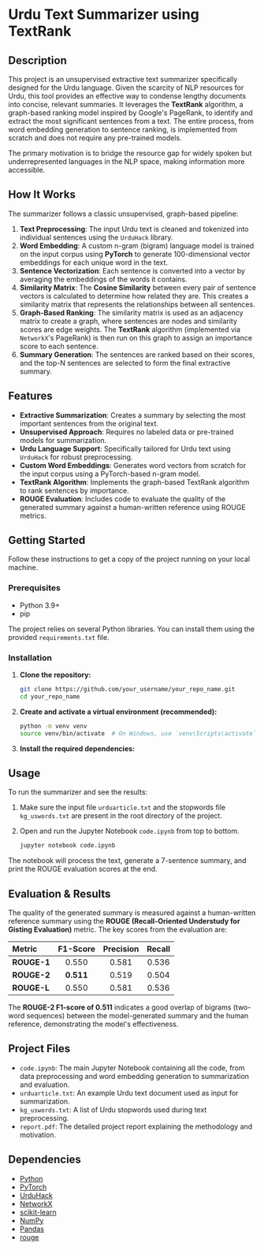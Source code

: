 # Urdu Text Summarizer using TextRank

## Description

This project is an unsupervised extractive text summarizer specifically designed for the Urdu language. Given the scarcity of NLP resources for Urdu, this tool provides an effective way to condense lengthy documents into concise, relevant summaries. It leverages the **TextRank** algorithm, a graph-based ranking model inspired by Google's PageRank, to identify and extract the most significant sentences from a text. The entire process, from word embedding generation to sentence ranking, is implemented from scratch and does not require any pre-trained models.

The primary motivation is to bridge the resource gap for widely spoken but underrepresented languages in the NLP space, making information more accessible.

## How It Works

The summarizer follows a classic unsupervised, graph-based pipeline:

1.  **Text Preprocessing**: The input Urdu text is cleaned and tokenized into individual sentences using the `UrduHack` library.
2.  **Word Embedding**: A custom n-gram (bigram) language model is trained on the input corpus using **PyTorch** to generate 100-dimensional vector embeddings for each unique word in the text.
3.  **Sentence Vectorization**: Each sentence is converted into a vector by averaging the embeddings of the words it contains.
4.  **Similarity Matrix**: The **Cosine Similarity** between every pair of sentence vectors is calculated to determine how related they are. This creates a similarity matrix that represents the relationships between all sentences.
5.  **Graph-Based Ranking**: The similarity matrix is used as an adjacency matrix to create a graph, where sentences are nodes and similarity scores are edge weights. The **TextRank** algorithm (implemented via `NetworkX`'s PageRank) is then run on this graph to assign an importance score to each sentence.
6.  **Summary Generation**: The sentences are ranked based on their scores, and the top-N sentences are selected to form the final extractive summary.


## Features

-   **Extractive Summarization**: Creates a summary by selecting the most important sentences from the original text.
-   **Unsupervised Approach**: Requires no labeled data or pre-trained models for summarization.
-   **Urdu Language Support**: Specifically tailored for Urdu text using `UrduHack` for robust preprocessing.
-   **Custom Word Embeddings**: Generates word vectors from scratch for the input corpus using a PyTorch-based n-gram model.
-   **TextRank Algorithm**: Implements the graph-based TextRank algorithm to rank sentences by importance.
-   **ROUGE Evaluation**: Includes code to evaluate the quality of the generated summary against a human-written reference using ROUGE metrics.

## Getting Started

Follow these instructions to get a copy of the project running on your local machine.

### Prerequisites

-   Python 3.9+
-   pip

The project relies on several Python libraries. You can install them using the provided `requirements.txt` file.

### Installation

1.  **Clone the repository:**
    ```sh
    git clone https://github.com/your_username/your_repo_name.git
    cd your_repo_name
    ```

2.  **Create and activate a virtual environment (recommended):**
    ```sh
    python -m venv venv
    source venv/bin/activate  # On Windows, use `venv\Scripts\activate`
    ```

3.  **Install the required dependencies:**
  

## Usage

To run the summarizer and see the results:

1.  Make sure the input file `urduarticle.txt` and the stopwords file `kg_uswords.txt` are present in the root directory of the project.
2.  Open and run the Jupyter Notebook `code.ipynb` from top to bottom.

    ```sh
    jupyter notebook code.ipynb
    ```

The notebook will process the text, generate a 7-sentence summary, and print the ROUGE evaluation scores at the end.

## Evaluation & Results

The quality of the generated summary is measured against a human-written reference summary using the **ROUGE (Recall-Oriented Understudy for Gisting Evaluation)** metric. The key scores from the evaluation are:

| Metric    | F1-Score | Precision | Recall |
| :-------- | :------: | :-------: | :----: |
| **ROUGE-1** |  0.550   |   0.581   | 0.536  |
| **ROUGE-2** |  **0.511**   |   0.519   | 0.504  |
| **ROUGE-L** |  0.550   |   0.581   | 0.536  |

The **ROUGE-2 F1-score of 0.511** indicates a good overlap of bigrams (two-word sequences) between the model-generated summary and the human reference, demonstrating the model's effectiveness.

## Project Files

-   `code.ipynb`: The main Jupyter Notebook containing all the code, from data preprocessing and word embedding generation to summarization and evaluation.
-   `urduarticle.txt`: An example Urdu text document used as input for summarization.
-   `kg_uswords.txt`: A list of Urdu stopwords used during text preprocessing.
-   `report.pdf`: The detailed project report explaining the methodology and motivation.

## Dependencies

-   [Python](https://www.python.org/)
-   [PyTorch](https://pytorch.org/)
-   [UrduHack](https://github.com/urduhack/urduhack)
-   [NetworkX](https://networkx.org/)
-   [scikit-learn](https://scikit-learn.org/stable/)
-   [NumPy](https://numpy.org/)
-   [Pandas](https://pandas.pydata.org/)
-   [rouge](https://pypi.org/project/rouge/)

